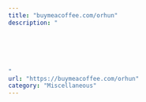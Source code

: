 ```yaml
---
title: "buymeacoffee.com/orhun"
description: "






"
url: "https://buymeacoffee.com/orhun"
category: "Miscellaneous"
---
```

